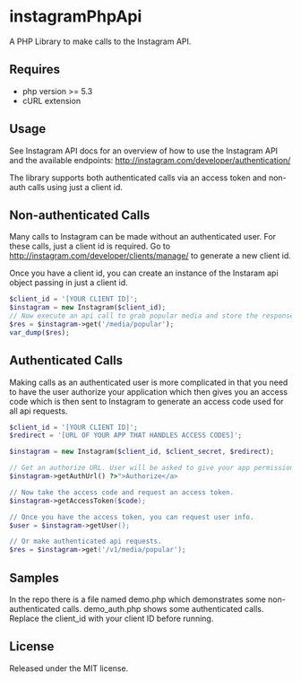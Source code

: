 instagramPhpApi
===============

A PHP Library to make calls to the Instagram API.

Requires
-----
- php version >= 5.3
- cURL extension

Usage
-----
See Instagram API docs for an overview of how to use the Instagram API and the available endpoints:
http://instagram.com/developer/authentication/

The library supports both authenticated calls via an access token and non-auth calls using just a client id.

## Non-authenticated Calls ##
Many calls to Instagram can be made without an authenticated user. For these calls, just a client id is required.
Go to http://instagram.com/developer/clients/manage/ to generate a new client id.

Once you have a client id, you can create an instance of the Instaram api object passing in just a client id.

```php
$client_id = '[YOUR CLIENT ID]';
$instagram = new Instagram($client_id);
// Now execute an api call to grab popular media and store the response.        
$res = $instagram->get('/media/popular');
var_dump($res);
```

## Authenticated Calls ##
Making calls as an authenticated user is more complicated in that you need to have the user authorize your application which then gives you an access code which is then sent to Instagram to generate an access code used for all api requests.
```php
$client_id = '[YOUR CLIENT ID]';
$redirect = '[URL OF YOUR APP THAT HANDLES ACCESS CODES]';

$instagram = new Instagram($client_id, $client_secret, $redirect);

// Get an authorize URL. User will be asked to give your app permission to their Instagram account and redirect back with access code.
$instagram->getAuthUrl() ?>">Authorize</a>

// Now take the access code and request an access token.
$instagram->getAccessToken($code);

// Once you have the access token, you can request user info.
$user = $instagram->getUser();

// Or make authenticated api requests.
$res = $instagram->get('/v1/media/popular');
```

Samples
-----
In the repo there is a file named demo.php which demonstrates some non-authenticated calls.
demo_auth.php shows some authenticated calls. Replace the client_id with your client ID before running.

License
-----
Released under the MIT license.
